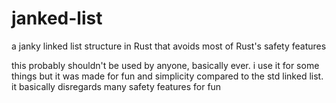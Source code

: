 # janked-list
a janky linked list structure in Rust that avoids most of Rust's safety features

this probably shouldn't be used by anyone, basically ever. i use it for some things but it was made for fun and simplicity compared to the std linked list. it basically disregards many safety features for fun
